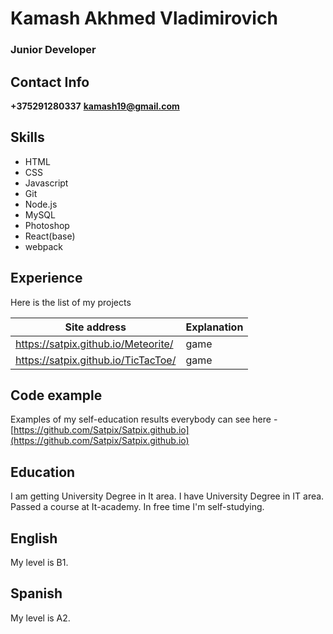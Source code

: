 # Kamash Akhmed Vladimirovich

### Junior Developer

## Contact Info
**+375291280337**
**kamash19@gmail.com**

## Skills
* HTML
* CSS
* Javascript
* Git
* Node.js
* MySQL
* Photoshop
* React(base)
* webpack

## Experience
Here is the list of my projects

Site address | Explanation
------------ | -------------
https://satpix.github.io/Meteorite/ | game
https://satpix.github.io/TicTacToe/ | game

## Code example
Examples of my self-education results everybody can see here - [https://github.com/Satpix/Satpix.github.io](https://github.com/Satpix/Satpix.github.io)

## Education
I am getting University Degree in It area. I have University Degree in IT area. Passed a course at It-academy. In free time I'm self-studying.

## English
My level is B1.

## Spanish
My level is A2.

